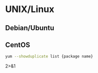 # UNIX/Linux

## Debian/Ubuntu

## CentOS

```bash title="list all supported version"
yum --showduplicate list {package name}
```

 2>&1
